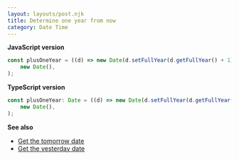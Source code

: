 ```yaml
---
layout: layouts/post.njk
title: Determine one year from now
category: Date Time
---
```


**JavaScript version**

```js
const plusOneYear = ((d) => new Date(d.setFullYear(d.getFullYear() + 1)))(
	new Date(),
);
```

**TypeScript version**

```js
const plusOneYear: Date = ((d) => new Date(d.setFullYear(d.getFullYear() + 1)))(
	new Date(),
);
```

**See also**

- [Get the tomorrow date](/date-time/get-the-tomorrow-date)
- [Get the yesterday date](/date-time/get-the-yesterday-date)
